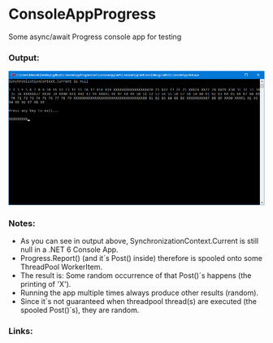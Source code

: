 # ConsoleAppProgress
Some async/await Progress<T> console app for testing 

### Output:
![Output](img/output.png)
  
### Notes:
- As you can see in output above, SynchronizationContext.Current is still null in a .NET 6 Console App.
- Progress.Report() (and it´s Post() inside) therefore is spooled onto some ThreadPool WorkerItem.
- The result is: Some random occurrence of that Post()´s happens (the printing of 'X').
- Running the app multiple times always produce other results (random).
- Since it´s not guaranteed when threadpool thread(s) are executed (the spooled Post()´s), they are random.

### Links:
